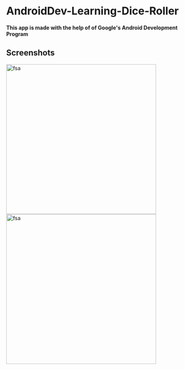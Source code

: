 # AndroidDev-Learning-Dice-Roller

**This app is made with the help of of Google's Android Development Program**

## Screenshots

<img src="https://user-images.githubusercontent.com/48841840/196768080-af76f137-f2e0-4ee3-b7f9-4e18a9ffdc8c.jpg" alt="fsa" height="400"/> <img src="https://user-images.githubusercontent.com/48841840/196768087-ab7972df-39cd-4725-b311-e373764b069d.jpg" alt="fsa" height="400"/>
